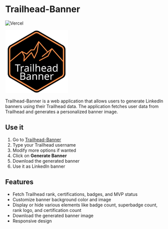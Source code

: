 # Trailhead-Banner

![Vercel](https://vercelbadge.vercel.app/api/nabondance/trailhead-banner)

<img src="public/assets/logos/trailhead-banner-logo.svg" alt="Trailhead Banner Logo" width="200">

Trailhead-Banner is a web application that allows users to generate LinkedIn banners using their Trailhead data. The application fetches user data from Trailhead and generates a personalized banner image.

## Use it

1. Go to [Trailhead-Banner](https://trailhead-banner.vercel.app/)
1. Type your Trailhead username
1. Modify more options if wanted
1. Click on **Generate Banner**
1. Download the generated banner
1. Use it as LinkedIn banner

## Features

- Fetch Trailhead rank, certifications, badges, and MVP status
- Customize banner background color and image
- Display or hide various elements like badge count, superbadge count, rank logo, and certification count
- Download the generated banner image
- Responsive design
